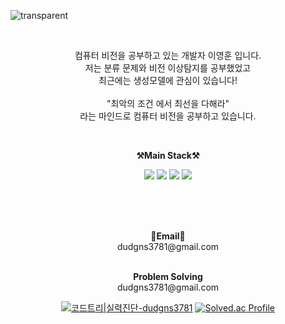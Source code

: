 ![transparent](https://capsule-render.vercel.app/api?type=transparent&fontColor=102ee5&text=YeongHun's%20GitHub%20&height=150&fontSize=60&desc=Welcome!&descAlignY=75&descAlign=60)

   
<br>

<p align="center">
    컴퓨터 비전을 공부하고 있는 개발자 이영훈 입니다. <br>
    저는 분류 문제와 비전 이상탐지를 공부했었고 <br>
    최근에는 생성모델에 관심이 있습니다! <br><br>
    "최악의 조건 에서 최선을 다해라" <br>
    라는 마인드로 컴퓨터 비전을 공부하고 있습니다.

</p>

<br>

<p align="center">
    <Strong>⚒️Main Stack⚒️</Strong><br>
</p>

<p align="center" display="inline-block">
    <img src="https://img.shields.io/badge/Python-3776AB?style=for-the-badge&logo=Python&logoColor=white">
    <img src="https://img.shields.io/badge/PyTorch-EE4C2C?style=for-the-badge&logo=PyTorch&logoColor=white">
    <img src="https://img.shields.io/badge/TensorFlow-FF6F00?style=for-the-badge&logo=TensorFlow&logoColor=white">
    <img src="https://img.shields.io/badge/opencv-5C3EE8?style=for-the-badge&logo=opencv&logoColor=black">
</p>

<br>
<br><br>
<p align= "center">
<Strong >📧Email📧</Strong><br>dudgns3781@gmail.com<br>

</p>

<br>

<div align="center">
<Strong >Problem Solving</Strong><br>dudgns3781@gmail.com<br>

[![코드트리|실력진단-dudgns3781](https://banner.codetree.ai/v1/banner/dudgns3781)](https://www.codetree.ai/profiles/dudgns3781)
[![Solved.ac Profile](http://mazassumnida.wtf/api/v2/generate_badge?boj=dudgns3781)](https://solved.ac/dudgns3781/)

    
</div>
